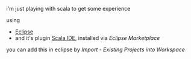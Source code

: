i'm just playing with scala to get some experience

using
  * [Eclipse](https://www.eclipse.org/)
  * and it's plugin [Scala IDE](http://scala-ide.org/), installed via *Eclipse Marketplace*

you can add this in eclipse by *Import - Existing Projects into Workspace*
